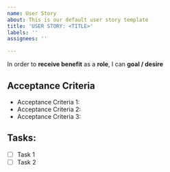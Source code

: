```yaml
---
name: User Story
about: This is our default user story template
title: 'USER STORY: <TITLE>'
labels: ''
assignees: ''

---
```


In order to **receive benefit** as a **role**, I can **goal / desire**

## Acceptance Criteria
- Acceptance Criteria 1: 
- Acceptance Criteria 2: 
- Acceptance Criteria 3: 

## Tasks:
- [ ] Task 1
- [ ] Task 2
